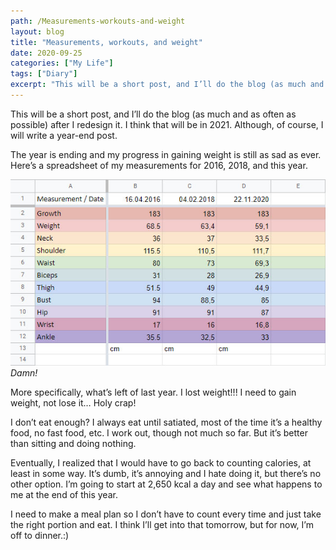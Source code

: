 ```yaml
---
path: /Measurements-workouts-and-weight
layout: blog
title: "Measurements, workouts, and weight"
date: 2020-09-25
categories: ["My Life"]
tags: ["Diary"]
excerpt: "This will be a short post, and I’ll do the blog (as much and as often as possible) after I redesign it. I think that will be in 2021. Although, of course, I will write a year-end post. The year is ending and my progress in gaining weight is still as sad as ever. Here’s a spreadsheet of my measurements for 2016, 2018, and this year."
---
```


This will be a short post, and I’ll do the blog (as much and as often as possible) after I redesign it. I think that will be in 2021. Although, of course, I will write a year-end post.

The year is ending and my progress in gaining weight is still as sad as ever.
Here’s a spreadsheet of my measurements for 2016, 2018, and this year.

![Measurements, workouts, and weight](../../images/uploads/030-Table-measurements.jpg "Measurements, workouts, and weight")
_Damn!_

More specifically, what’s left of last year. I lost weight!!! I need to gain weight, not lose it… Holy crap!

I don’t eat enough? I always eat until satiated, most of the time it’s a healthy food, no fast food, etc.
I work out, though not much so far. But it’s better than sitting and doing nothing.

Eventually, I realized that I would have to go back to counting calories, at least in some way. It’s dumb, it’s annoying and I hate doing it, but there’s no other option. I’m going to start at 2,650 kcal a day and see what happens to me at the end of this year.

I need to make a meal plan so I don’t have to count every time and just take the right portion and eat. I think I’ll get into that tomorrow, but for now, I’m off to dinner.:)
